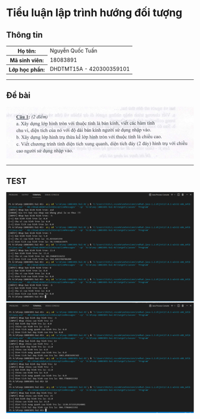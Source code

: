 <h1>Tiểu luận lập trình hướng đối tượng</h1>
<section>
    <h2>Thông tin</h2>
    <table>
        <tr>
            <th>Họ tên: </th>
            <td>Nguyễn Quốc Tuấn</td>
        </tr>
        <tr>
            <th>Mã sinh viên: </th>
            <td>18083891</td>
        </tr>
        <tr>
            <th>Lớp học phần: </th>
            <td>DHDTMT15A - 420300359101</td>
        </tr>
    </table>
</section>
<hr/>
<section>
    <h2>Đề bài</h2>
    <img src="./github/de-bai.png">
</section>
<hr>
<section>
    <h2>TEST</h2>
    <img src="github/testcase-hinhtron.png">
    <img src="github/testcase-hinhtru.png">
</section>